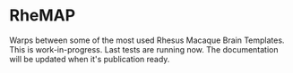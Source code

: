 # RheMAP
Warps between some of the most used Rhesus Macaque Brain Templates. This is work-in-progress. Last tests are running now. The documentation will be updated when it's publication ready.
